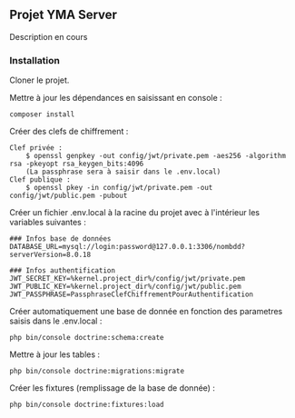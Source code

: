 ## Projet YMA Server

Description en cours

### Installation

Cloner le projet.

Mettre à jour les dépendances en saisissant en console :

    composer install
    
Créer des clefs de chiffrement :

    Clef privée :
        $ openssl genpkey -out config/jwt/private.pem -aes256 -algorithm rsa -pkeyopt rsa_keygen_bits:4096
        (La passphrase sera à saisir dans le .env.local)
    Clef publique :
        $ openssl pkey -in config/jwt/private.pem -out config/jwt/public.pem -pubout

Créer un fichier .env.local à la racine du projet avec à l'intérieur les variables suivantes :

    ### Infos base de données
    DATABASE_URL=mysql://login:password@127.0.0.1:3306/nombdd?serverVersion=8.0.18
    
    ### Infos authentification
    JWT_SECRET_KEY=%kernel.project_dir%/config/jwt/private.pem
    JWT_PUBLIC_KEY=%kernel.project_dir%/config/jwt/public.pem
    JWT_PASSPHRASE=PassphraseClefChiffrementPourAuthentification
    
Créer automatiquement une base de donnée en fonction des parametres saisis dans le .env.local :

    php bin/console doctrine:schema:create
    
Mettre à jour les tables :

    php bin/console doctrine:migrations:migrate
    
Créer les fixtures (remplissage de la base de donnée) :

    php bin/console doctrine:fixtures:load
    
